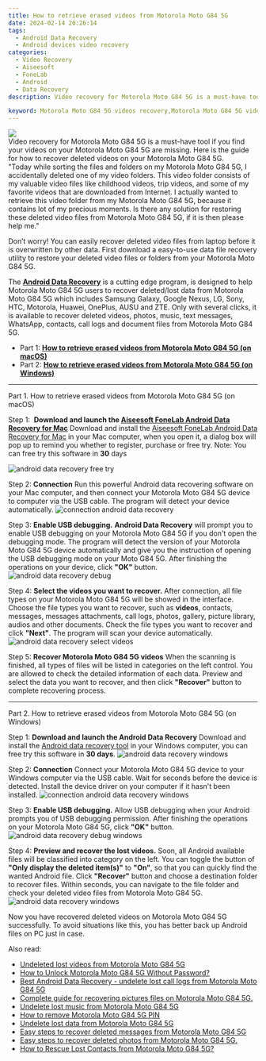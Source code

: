 ```yaml
---
title: How to retrieve erased videos from Motorola Moto G84 5G
date: 2024-02-14 20:26:14
tags: 
  - Android Data Recovery
  - Android devices video recovery
categories: 
  - Video Recovery
  - Aiseesoft
  - FoneLab
  - Android
  - Data Recovery
description: Video recovery for Motorola Moto G84 5G is a must-have tool if you find your videos on your Motorola Moto G84 5G are missing. Here is the guide for how to recover deleted videos on your Motorola Moto G84 5G.

keyword: Motorola Moto G84 5G videos recovery,Motorola Moto G84 5G videos retrieval,save lost videos on Motorola Moto G84 5G,retrieve wiped videos Motorola Moto G84 5G,restore deleted videos on Motorola Moto G84 5G,broken Motorola Moto G84 5G videos recovery solution,how to recover video on Motorola Moto G84 5G,Motorola Moto G84 5G delete video recover,Motorola Moto G84 5G reset but recover video,deletes video of Motorola Moto G84 5G,does the Motorola Moto G84 5G have a backup for deleted video,Motorola Moto G84 5G all video delete
---
```


<img src="https://img0mobiles.techidaily.com/images/best-assets/devices/motorola/motorola-moto-g84-5g/1.jpg" class="atpl-imgstyle"  />

<div class="atpl-content atpl-for-fonelab-android recover-video">

<div class="atpl-post-description-part-1">
Video recovery for Motorola Moto G84 5G is a must-have tool if you find your videos on your Motorola Moto G84 5G are missing. Here is the guide for how to recover deleted videos on your Motorola Moto G84 5G.

</div>

<div class="atpl-post-description-part-2">
<div class="tpl-content-sub-paragraph-question">
    "Today while sorting the files and folders on my Motorola Moto G84 5G, I accidentally deleted one of my video folders. This video folder consists of my valuable video files like childhood videos, trip videos, and some of my favorite videos that are downloaded from Internet. I actually wanted to retrieve this video folder from my Motorola Moto G84 5G, because it contains lot of my precious moments. Is there any solution for restoring these deleted video files from Motorola Moto G84 5G, if it is then please help me."
</div>
<div class="tpl-content-sub-paragraph-content">
  <p>
    Don’t worry! You can easily recover deleted video files from laptop before it is overwritten by other data. First download a easy-to-use data file recovery utility to restore your deleted video files or folders from your Motorola Moto G84 5G.
  </p>
</div>
</div>

<div class="atpl-post-description-part-3">
<div class="tpl-content-sub-paragraph-normal">
    <p>
        The <a href="https://tools.techidaily.com/aiseesoft-android-data-recovery/" target="_blank" rel="noopener"><strong>Android Data Recovery</strong></a> is a cutting edge program, is designed to help Motorola Moto G84 5G users to recover deleted/lost data from Motorola Moto G84 5G which includes Samsung Galaxy, Google Nexus, LG, Sony, HTC, Motorola, Huawei, OnePlus, AUSU and ZTE. Only with several clicks, it is available to recover deleted videos, photos, music, text messages, WhatsApp, contacts, call logs and document files from Motorola Moto G84 5G.
    </p>
</div>
</div>

<ul>
  <li>Part 1: <strong><a href="#p1"> How to retrieve erased videos from Motorola Moto G84 5G  (on macOS)</a></strong></li>
  <li>Part 2: <strong><a href="#p2"> How to retrieve erased videos from Motorola Moto G84 5G  (on Windows)</a></strong></li>
</ul>

<!-- Part 1 -->
<a id="p1" name="p1" ></a><hr>

<div>
  <span class="atpl-step-part-style">Part 1. How to retrieve erased videos from Motorola Moto G84 5G (on macOS)</span>
</div>  

<span class="atpl-stepstyle-a"><span>Step 1: </span></span> <strong>Download and launch the <a href="https://tools.techidaily.com/aiseesoft-android-data-recovery-for-mac/" target="_blank" rel="noopener">Aiseesoft FoneLab Android Data Recovery for Mac</a></strong>
Download and install the <a href="https://tools.techidaily.com/aiseesoft-android-data-recovery-for-mac/" target="_blank" rel="noopener">Aiseesoft FoneLab Android Data Recovery for Mac</a> in your Mac computer, when you open it, a dialog box will pop up to remind you whether to register, purchase or free try.
Note: You can free try this software in <strong>30</strong> days

<img src="https://tools.techidaily.com/images/apps/aiseesoft/android-data-recovery/mac-free-try.png" class="atpl-imgstyle" alt="android data recovery free try" />

<span class="atpl-stepstyle-a"><span>Step 2: </span></span> <strong>Connection</strong>
Run this powerful Android data recovering software on your Mac computer, and then connect your Motorola Moto G84 5G device to computer via the USB cable. The program will detect your device automatically.
<img src="https://tools.techidaily.com/images/apps/aiseesoft/android-data-recovery/mac-connection-interface.jpg" class="atpl-imgstyle" alt="connection android data recovery" />

<span class="atpl-stepstyle-a"><span>Step 3: </span></span> <strong>Enable USB debugging.</strong>
<strong>Android Data Recovery</strong> will prompt you to enable USB debugging on your Motorola Moto G84 5G if you don't open the debugging mode. The program will detect the version of your Motorola Moto G84 5G device automatically and give you the instruction of opening the USB debugging mode on your Moto G84 5G. After finishing the operations on your device, click <strong>"OK"</strong> button.
<img src="https://tools.techidaily.com/images/apps/aiseesoft/android-data-recovery/mac-android-usb-debug.jpg"  class="atpl-imgstyle" alt="android data recovery debug" />

<span class="atpl-stepstyle-a"><span>Step 4: </span></span> <strong>Select the videos you want to recover.</strong>
After connection, all file types on your Motorola Moto G84 5G will be showed in the interface. Choose the file types you want to recover, such as <strong>videos</strong>, contacts, messages, messages attachments, call logs, photos, gallery, picture library,  audios and other documents. Check the file types you want to recover and click <b>"Next"</b>. The program will scan your device automatically.
<img src="https://tools.techidaily.com/images/apps/aiseesoft/android-data-recovery/mac-choose-type-videos.jpg" class="atpl-imgstyle" alt="android data recovery select videos" />

<span class="atpl-stepstyle-a"><span>Step 5: </span></span> <strong>Recover Motorola Moto G84 5G videos</strong>
When the scanning is finished, all types of files will be listed in categories on the left control. You are allowed to check the detailed information of each data. Preview and select the data you want to recover, and then click <b>"Recover"</b> button to complete recovering process.


<a id="p2" name="p2"></a><hr>

<!-- Part 2 -->
<div>
<span class="atpl-step-part-style">Part 2. How to retrieve erased videos from Motorola Moto G84 5G (on Windows)</span>
</div>

<span class="atpl-stepstyle-a"><span>Step 1: </span></span> <strong>Download and launch the Android Data Recovery</strong>
Download and install the <a href="https://tools.techidaily.com/aiseesoft-android-data-recovery-for-win/" target="_blank" rel="noopener">Android data recovery tool</a> in your Windows computer, you can free try this software in <b>30 days</b>.
<img src="https://tools.techidaily.com/images/apps/aiseesoft/android-data-recovery/win-start-interface.png"  class="atpl-imgstyle" alt="android data recovery windows" />

<span class="atpl-stepstyle-a"><span>Step 2: </span></span> <strong>Connection</strong>
Connect your Motorola Moto G84 5G device to your Windows computer via the USB cable. Wait for seconds before the device is detected. Install the device driver on your computer if it hasn't been installed.
<img src="https://tools.techidaily.com/images/apps/aiseesoft/android-data-recovery/win-connection-interface.png" class="atpl-imgstyle" alt="connection android data recovery windows" />

<span class="atpl-stepstyle-a"><span>Step 3: </span></span> <strong>Enable USB debugging.</strong>
Allow USB debugging when your Android prompts you of USB debugging permission. After finishing the operations on your Motorola Moto G84 5G, click <b>"OK"</b> button.
<img src="https://tools.techidaily.com/images/apps/aiseesoft/android-data-recovery/win-android-usb-debug.png" class="atpl-imgstyle" alt="android data recovery debug windows" />

<span class="atpl-stepstyle-a"><span>Step 4: </span></span> <strong>Preview and recover the lost videos.</strong>
Soon, all Android available files will be classified into category on the left. You can toggle the button of <b>"Only display the deleted item(s)"</b> to <b>"On"</b>, so that you can quickly find the wanted Android file. Click <b>"Recover"</b> button and choose a destination folder to recover files. Within seconds, you can navigate to the file folder and check your deleted video files from Motorola Moto G84 5G.
<img src="https://tools.techidaily.com/images/apps/aiseesoft/android-data-recovery/win-recover-videos.jpg" class="atpl-imgstyle" alt="android data recovery windows" />

<div class="atpl-post-description-part-4">
<div class="tpl-content-sub-paragraph-normal">
    <p>
        Now you have recovered deleted videos on Motorola Moto G84 5G successfully. To avoid situations like this, you has better back up Android files on PC just in case.
    </p>
</div>
</div>

<ins class="adsbygoogle"
     style="display:block"
     data-ad-client="ca-pub-7571918770474297"
     data-ad-slot="8358498916"
     data-ad-format="auto"
     data-full-width-responsive="true"></ins>

<span class="atpl-alsoreadstyle">Also read:</span>
<div><ul>
<li><a href="/undeleted-lost-videos-from-motorola-moto-g84-5g-by-fonelab-android-recover-video/" target="_blank" rel="noopener"><u>Undeleted lost videos from Motorola Moto G84 5G</u></a></li>
<li><a href="/how-to-unlock-motorola-moto-g84-5g-without-password-by-drfone-android-unlock-android-unlock/" target="_blank" rel="noopener"><u>How to Unlock Motorola Moto G84 5G Without Password?</u></a></li>
<li><a href="/best-android-data-recovery-undelete-lost-call-logs-from-motorola-moto-g84-5g-by-fonelab-android-recover-call-logs/" target="_blank" rel="noopener"><u>Best Android Data Recovery - undelete lost call logs from Motorola Moto G84 5G</u></a></li>
<li><a href="/complete-guide-for-recovering-pictures-files-on-motorola-moto-g84-5g-by-fonelab-android-recover-pictures/" target="_blank" rel="noopener"><u>Complete guide for recovering pictures files on Motorola Moto G84 5G.</u></a></li>
<li><a href="/undelete-lost-music-from-motorola-moto-g84-5g-by-fonelab-android-recover-music/" target="_blank" rel="noopener"><u>Undelete lost music from Motorola Moto G84 5G</u></a></li>
<li><a href="/how-to-remove-motorola-moto-g84-5g-pin-by-drfone-android-unlock-android-unlock/" target="_blank" rel="noopener"><u>How to remove Motorola Moto G84 5G PIN</u></a></li>
<li><a href="/undelete-lost-data-from-motorola-moto-g84-5g-by-fonelab-android-recover-data/" target="_blank" rel="noopener"><u>Undelete lost data from Motorola Moto G84 5G</u></a></li>
<li><a href="/easy-steps-to-recover-deleted-messages-from-motorola-moto-g84-5g-by-fonelab-android-recover-messages/" target="_blank" rel="noopener"><u>Easy steps to recover deleted messages from Motorola Moto G84 5G</u></a></li>
<li><a href="/easy-steps-to-recover-deleted-photos-from-motorola-moto-g84-5g-by-fonelab-android-recover-photos/" target="_blank" rel="noopener"><u>Easy steps to recover deleted photos from Motorola Moto G84 5G.</u></a></li>
<li><a href="/how-to-rescue-lost-contacts-from-motorola-moto-g84-5g-by-fonelab-android-recover-contacts/" target="_blank" rel="noopener"><u>How to Rescue Lost Contacts from Motorola Moto G84 5G?</u></a></li>
</ul></div>

</div>
